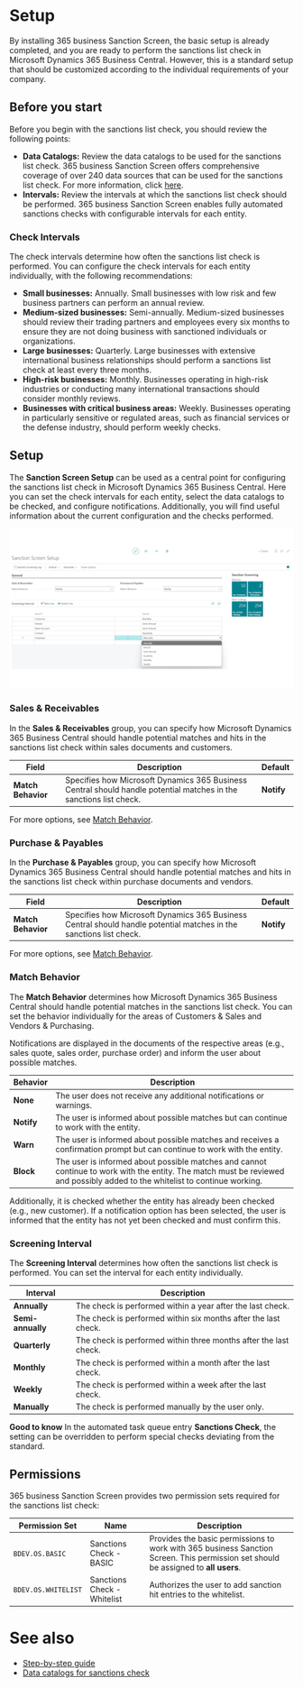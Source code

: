 # Setup

By installing 365 business Sanction Screen, the basic setup is already completed, and you are ready to perform the sanctions list check in Microsoft Dynamics 365 Business Central.
However, this is a standard setup that should be customized according to the individual requirements of your company.

## Before you start

Before you begin with the sanctions list check, you should review the following points:

- **Data Catalogs:** Review the data catalogs to be used for the sanctions list check. 365 business Sanction Screen offers comprehensive coverage of over 240 data sources that can be used for the sanctions list check. For more information, click [here](data-sources.md).
- **Intervals:** Review the intervals at which the sanctions list check should be performed. 365 business Sanction Screen enables fully automated sanctions checks with configurable intervals for each entity.

### Check Intervals

The check intervals determine how often the sanctions list check is performed. You can configure the check intervals for each entity individually, with the following recommendations:

- **Small businesses:** Annually. Small businesses with low risk and few business partners can perform an annual review.
- **Medium-sized businesses:** Semi-annually. Medium-sized businesses should review their trading partners and employees every six months to ensure they are not doing business with sanctioned individuals or organizations.
- **Large businesses:** Quarterly. Large businesses with extensive international business relationships should perform a sanctions list check at least every three months.
- **High-risk businesses:** Monthly. Businesses operating in high-risk industries or conducting many international transactions should consider monthly reviews.
- **Businesses with critical business areas:** Weekly. Businesses operating in particularly sensitive or regulated areas, such as financial services or the defense industry, should perform weekly checks.

## Setup

The **Sanction Screen Setup** can be used as a central point for configuring the sanctions list check in Microsoft Dynamics 365 Business Central. Here you can set the check intervals for each entity, select the data catalogs to be checked, and configure notifications.
Additionally, you will find useful information about the current configuration and the checks performed.

![365 business Sanction Screen - Setup](/assets/images/365-business-sanction-screen/sanctionscreen.setup.en-US.png)

### Sales & Receivables

In the **Sales & Receivables** group, you can specify how Microsoft Dynamics 365 Business Central should handle potential matches and hits in the sanctions list check within sales documents and customers.

| Field | Description | Default |
| --- | --- | --- |
| **Match Behavior** | Specifies how Microsoft Dynamics 365 Business Central should handle potential matches in the sanctions list check. | **Notify** |

For more options, see [Match Behavior](setup.md#match-behavior).

### Purchase & Payables

In the **Purchase & Payables** group, you can specify how Microsoft Dynamics 365 Business Central should handle potential matches and hits in the sanctions list check within purchase documents and vendors.

| Field | Description | Default |
| --- | --- | --- |
| **Match Behavior** | Specifies how Microsoft Dynamics 365 Business Central should handle potential matches in the sanctions list check. | **Notify** |

For more options, see [Match Behavior](setup.md#match-behavior).

### Match Behavior

The **Match Behavior** determines how Microsoft Dynamics 365 Business Central should handle potential matches in the sanctions list check. You can set the behavior individually for the areas of Customers & Sales and Vendors & Purchasing.

Notifications are displayed in the documents of the respective areas (e.g., sales quote, sales order, purchase order) and inform the user about possible matches.

| Behavior | Description |
| --- | --- |
| **None** | The user does not receive any additional notifications or warnings. |
| **Notify** | The user is informed about possible matches but can continue to work with the entity. |
| **Warn** | The user is informed about possible matches and receives a confirmation prompt but can continue to work with the entity. |
| **Block** | The user is informed about possible matches and cannot continue to work with the entity. The match must be reviewed and possibly added to the whitelist to continue working. |

Additionally, it is checked whether the entity has already been checked (e.g., new customer). If a notification option has been selected, the user is informed that the entity has not yet been checked and must confirm this.

### Screening Interval

The **Screening Interval** determines how often the sanctions list check is performed. You can set the interval for each entity individually.

| Interval | Description |
| --- | --- |
| **Annually** | The check is performed within a year after the last check. |
| **Semi-annually** | The check is performed within six months after the last check. |
| **Quarterly** | The check is performed within three months after the last check. |
| **Monthly** | The check is performed within a month after the last check. |
| **Weekly** | The check is performed within a week after the last check. |
| **Manually** | The check is performed manually by the user only. |

<div class="alert alert-notice">
    <i class="fa-light fa-hand-point-up fa-lg"></i> <strong>Good to know</strong> In the automated task queue entry <strong>Sanctions Check</strong>, the setting can be overridden to perform special checks deviating from the standard.
</div>

## Permissions

365 business Sanction Screen provides two permission sets required for the sanctions list check:

| Permission Set | Name | Description |
| --- | --- | --- |
| `BDEV.OS.BASIC` | Sanctions Check - BASIC | Provides the basic permissions to work with 365 business Sanction Screen. This permission set should be assigned to **all users**. |
| `BDEV.OS.WHITELIST` | Sanctions Check - Whitelist | Authorizes the user to add sanction hit entries to the whitelist. |

# See also

- [Step-by-step guide](get-started.md)
- [Data catalogs for sanctions check](data-sources.md)
